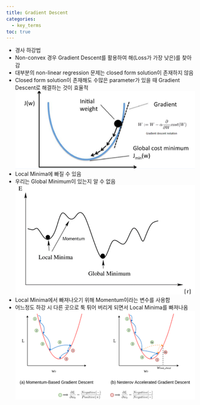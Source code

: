 ```yaml
---
title: Gradient Descent
categories:
  - key_terms
toc: true
---
```


- 경사 하강법 
- Non-convex 경우 Gradient Descent를 활용하여 해(Loss가 가장 낮은)를 찾아 감
- 대부분의 non-linear regression 문제는 closed form solution이 존재하지 않음 
- Closed form solution이 존재해도 수많은 parameter가 있을 때 Gradient Descent로 해결하는 것이 효율적
	![image](https://github.com/code7ssage/code7ssage.github.io/blob/master/assets/attached%20file/Pasted%20image%2020240104145217.png?raw=true)
- Local Minima에 빠질 수 있음 
- 우리는 Global Minimum이 있는지 알 수 없음
	![image](https://github.com/code7ssage/code7ssage.github.io/blob/master/assets/attached%20file/Pasted%20image%2020240104145300.png?raw=true)
- Local Minima에서 빠져나오기 위해 Momentum이라는 변수를 사용함 
- 어느정도 하강 시 다른 곳으로 툭 튀어 버리게 되면서 Local Minima를 빠져나옴
	![image](https://github.com/code7ssage/code7ssage.github.io/blob/master/assets/attached%20file/Pasted%20image%2020240104145336.png?raw=true)